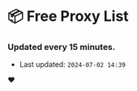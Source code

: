 # :package: Free Proxy List
### Updated every 15 minutes.

- Last updated: `2024-07-02 14:39`

:heart:
